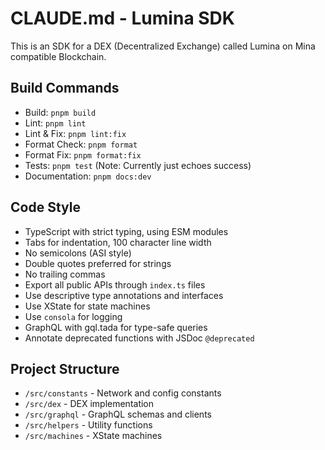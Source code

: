 # CLAUDE.md - Lumina SDK

This is an SDK for a DEX (Decentralized Exchange) called Lumina on Mina compatible Blockchain.

## Build Commands

- Build: `pnpm build`
- Lint: `pnpm lint`
- Lint & Fix: `pnpm lint:fix`
- Format Check: `pnpm format`
- Format Fix: `pnpm format:fix`
- Tests: `pnpm test` (Note: Currently just echoes success)
- Documentation: `pnpm docs:dev`

## Code Style

- TypeScript with strict typing, using ESM modules
- Tabs for indentation, 100 character line width
- No semicolons (ASI style)
- Double quotes preferred for strings
- No trailing commas
- Export all public APIs through `index.ts` files
- Use descriptive type annotations and interfaces
- Use XState for state machines
- Use `consola` for logging
- GraphQL with gql.tada for type-safe queries
- Annotate deprecated functions with JSDoc `@deprecated`

## Project Structure

- `/src/constants` - Network and config constants
- `/src/dex` - DEX implementation
- `/src/graphql` - GraphQL schemas and clients
- `/src/helpers` - Utility functions
- `/src/machines` - XState machines
